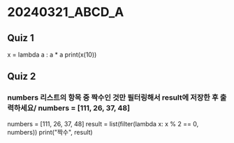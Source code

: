 # 20240321_ABCD_A
## Quiz 1
x = lambda a : a * a
print(x(10))

## Quiz 2
### numbers 리스트의 항목 중 짝수인 것만 필터링해서 result에 저장한 후 출력하세요/ numbers = [111, 26, 37, 48]
numbers = [111, 26, 37, 48]
result = list(filter(lambda x: x % 2 == 0, numbers))
print("짝수", result)
